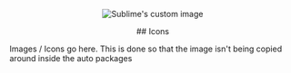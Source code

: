 <p align="center">
  <img src="https://cdn.jsdelivr.net/gh/muddy1/chocolatey-packages@master/icons/skull1.ico" alt="Sublime's custom image"/>
</p>
<p align="center">## Icons</p>

Images / Icons go here. This is done so that the image isn't being copied around inside the auto packages
